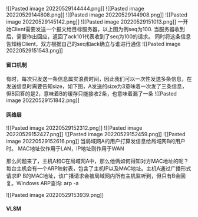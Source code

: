 ![[Pasted image 20220529144444.png]]
![[Pasted image 20220529144808.png]]
![[Pasted image 20220529144908.png]]
![[Pasted image 20220529145142.png]]
![[Pasted image 20220529151013.png]]
一开始Client需要发送一个报文给目标服务器，以上图为例seq为100.
当服务器收到后，需要作出回应，返回了ack101代表收到了seq为100的请求。
同时将这条信息告知给Client，双方根据自己的seq和ack确立与谁进行通信
![[Pasted image 20220529151543.png]]

#### 窗口机制
有时，每次只发送一条信息属实浪费时间，因此我们可以一次性发送多条信息，在发送信息时需要告知size，如下图，A发送的size为3意味着一次发了三条信息，但B回答的是2，意味着B的缓存只能接收2条，也意味着漏了一条
![[Pasted image 20220529151842.png]]

#### 网络层
![[Pasted image 20220529152312.png]]
![[Pasted image 20220529152427.png]]
![[Pasted image 20220529152459.png]]
![[Pasted image 20220529152616.png]]
当局域网A的用户打算发信息给局域网B的用户时。
MAC地址仅作用于LAN，IP地址则作用于WAN

那么问题来了，主机A和C在局域网A中，那么他俩如何得知对方MAC地址的呢？
每台主机会有一个ARP映射表，包含了主机IP以及MAC地址。主机A通过广播形式请求IP B的MAC地址，该广播请求会被局域网内所有主机监听到，但只有B会回复。Windows ARP查询: arp -a

![[Pasted image 20220529153939.png]]

#### VLSM
